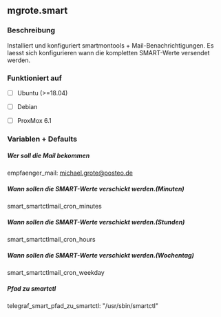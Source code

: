 ## mgrote.smart

### Beschreibung
Installiert und konfiguriert smartmontools + Mail-Benachrichtigungen.
Es laesst sich konfigurieren wann die kompletten SMART-Werte versendet werden.

### Funktioniert auf
- [ ] Ubuntu (>=18.04)
- [ ] Debian

- [ ] ProxMox 6.1

### Variablen + Defaults
##### Wer soll die Mail bekommen
empfaenger_mail: michael.grote@posteo.de
##### Wann sollen die SMART-Werte verschickt werden.(Minuten)
smart_smartctlmail_cron_minutes
##### Wann sollen die SMART-Werte verschickt werden.(Stunden)
smart_smartctlmail_cron_hours
##### Wann sollen die SMART-Werte verschickt werden.(Wochentag)
smart_smartctlmail_cron_weekday
##### Pfad zu smartctl
telegraf_smart_pfad_zu_smartctl: "/usr/sbin/smartctl"
